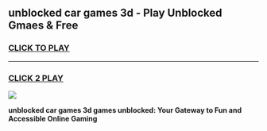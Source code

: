 
## unblocked car games 3d - Play Unblocked Gmaes & Free
<h3>
<a href="https://premium.freeplayer.one?title=unblocked_car_games_3d&ref=19F">CLICK TO PLAY</a></h3>
<hr>

<h3>
<a href="https://premium.freeplayer.one?title=unblocked_car_games_3d&ref=19F">CLICK 2 PLAY</a>
  
</h3>

<a href="https://premium.freeplayer.one?title=unblocked_car_games_3d&ref=19F/"><img src="https://clearcache.store/games.png"></a>


**unblocked car games 3d games unblocked: Your Gateway to Fun and Accessible Online Gaming**
